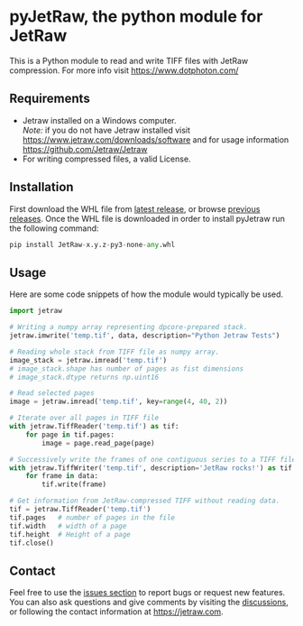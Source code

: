 # pyJetRaw, the python module for JetRaw  

This is a Python module to read and write TIFF files with JetRaw compression. For more info visit
https://www.dotphoton.com/

## Requirements
- Jetraw installed on a Windows computer.<br/>
*Note:* if you do not have Jetraw installed visit https://www.jetraw.com/downloads/software and for usage information https://github.com/Jetraw/Jetraw
- For writing compressed files, a valid License. 

## Installation
First download the WHL file from [latest release](https://github.com/Jetraw/pyJetraw/releases/download/21.06.23.2/JetRaw-0.9.1-py3-none-any.whl), or browse [previous releases](https://github.com/Jetraw/pyJetraw/releases). 
Once the WHL file is downloaded in order to install pyJetraw run the following command:

```python
pip install JetRaw-x.y.z-py3-none-any.whl
```

## Usage
Here are some code snippets of how the module would typically be used.

```python
import jetraw

# Writing a numpy array representing dpcore-prepared stack.
jetraw.imwrite('temp.tif', data, description="Python Jetraw Tests")

# Reading whole stack from TIFF file as numpy array.
image_stack = jetraw.imread('temp.tif')
# image_stack.shape has number of pages as fist dimensions
# image_stack.dtype returns np.uint16

# Read selected pages
image = jetraw.imread('temp.tif', key=range(4, 40, 2))

# Iterate over all pages in TIFF file
with jetraw.TiffReader('temp.tif') as tif:
    for page in tif.pages:
        image = page.read_page(page)

# Successively write the frames of one contiguous series to a TIFF file
with jetraw.TiffWriter('temp.tif', description='JetRaw rocks!') as tif:
    for frame in data:
        tif.write(frame)

# Get information from JetRaw-compressed TIFF without reading data.
tif = jetraw.TiffReader('temp.tif')
tif.pages   # number of pages in the file
tif.width   # width of a page
tif.height  # Height of a page
tif.close()

```

## Contact
Feel free to use the [issues section](https://github.com/Jetraw/pyJetraw/issues) to report bugs or request new features. You can also ask questions and give comments by visiting the [discussions](https://github.com/Jetraw/pyJetraw/discussions), or following the contact information at https://jetraw.com.


